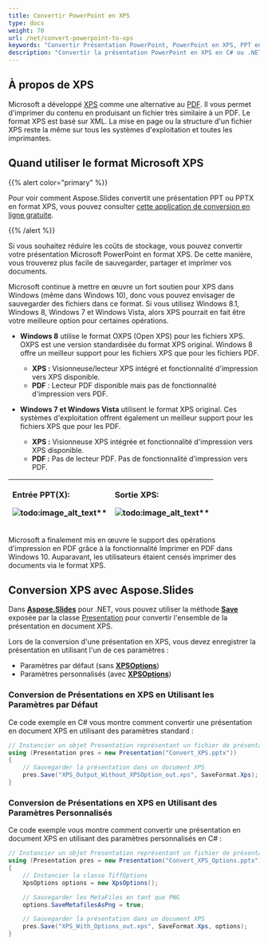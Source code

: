 ```yaml
---
title: Convertir PowerPoint en XPS 
type: docs
weight: 70
url: /net/convert-powerpoint-to-xps
keywords: "Convertir Présentation PowerPoint, PowerPoint en XPS, PPT en XPS, PPTX en XPS, Conversion, C#, Csharp, .NET, Aspose.Slides"
description: "Convertir la présentation PowerPoint en XPS en C# ou .NET."
---
```


## **À propos de XPS**
Microsoft a développé [XPS](https://docs.fileformat.com/page-description-language/xps/) comme une alternative au [PDF](https://docs.fileformat.com/pdf/). Il vous permet d'imprimer du contenu en produisant un fichier très similaire à un PDF. Le format XPS est basé sur XML. La mise en page ou la structure d'un fichier XPS reste la même sur tous les systèmes d'exploitation et toutes les imprimantes. 

## Quand utiliser le format Microsoft XPS

{{% alert color="primary" %}} 

Pour voir comment Aspose.Slides convertit une présentation PPT ou PPTX en format XPS, vous pouvez consulter [cette application de conversion en ligne gratuite](https://products.aspose.app/slides/conversion). 

{{% /alert %}} 

Si vous souhaitez réduire les coûts de stockage, vous pouvez convertir votre présentation Microsoft PowerPoint en format XPS. De cette manière, vous trouverez plus facile de sauvegarder, partager et imprimer vos documents. 

Microsoft continue à mettre en œuvre un fort soutien pour XPS dans Windows (même dans Windows 10), donc vous pouvez envisager de sauvegarder des fichiers dans ce format. Si vous utilisez Windows 8.1, Windows 8, Windows 7 et Windows Vista, alors XPS pourrait en fait être votre meilleure option pour certaines opérations. 

- **Windows 8** utilise le format OXPS (Open XPS) pour les fichiers XPS. OXPS est une version standardisée du format XPS original. Windows 8 offre un meilleur support pour les fichiers XPS que pour les fichiers PDF. 
  - **XPS :** Visionneuse/lecteur XPS intégré et fonctionnalité d'impression vers XPS disponible. 
  - **PDF** : Lecteur PDF disponible mais pas de fonctionnalité d'impression vers PDF. 

- **Windows 7 et Windows Vista** utilisent le format XPS original. Ces systèmes d'exploitation offrent également un meilleur support pour les fichiers XPS que pour les PDF. 
  - **XPS :** Visionneuse XPS intégrée et fonctionnalité d'impression vers XPS disponible. 
  - **PDF :** Pas de lecteur PDF. Pas de fonctionnalité d'impression vers PDF. 

|<p>**Entrée PPT(X):</p><p>**![todo:image_alt_text](convert-powerpoint-ppt-and-pptx-to-microsoft-xps-document_1.png)**</p>|<p>**Sortie XPS:</p><p>**![todo:image_alt_text](convert-powerpoint-ppt-and-pptx-to-microsoft-xps-document_2.png)**</p>|
| :- | :- |



Microsoft a finalement mis en œuvre le support des opérations d'impression en PDF grâce à la fonctionnalité Imprimer en PDF dans Windows 10. Auparavant, les utilisateurs étaient censés imprimer des documents via le format XPS. 

## Conversion XPS avec Aspose.Slides

Dans [**Aspose.Slides**](https://products.aspose.com/slides/net/) pour .NET, vous pouvez utiliser la méthode [**Save**](https://reference.aspose.com/slides/net/aspose.slides/presentation/methods/save/index) exposée par la classe [Presentation](https://reference.aspose.com/slides/net/aspose.slides/presentation) pour convertir l'ensemble de la présentation en document XPS. 

Lors de la conversion d'une présentation en XPS, vous devez enregistrer la présentation en utilisant l'un de ces paramètres :

- Paramètres par défaut (sans [**XPSOptions**](https://reference.aspose.com/slides/net/aspose.slides.export/xpsoptions))
- Paramètres personnalisés (avec [**XPSOptions**](https://reference.aspose.com/slides/net/aspose.slides.export/xpsoptions))

### **Conversion de Présentations en XPS en Utilisant les Paramètres par Défaut**

Ce code exemple en C# vous montre comment convertir une présentation en document XPS en utilisant des paramètres standard :

```c#
// Instancier un objet Presentation représentant un fichier de présentation
using (Presentation pres = new Presentation("Convert_XPS.pptx"))
{
    // Sauvegarder la présentation dans un document XPS
    pres.Save("XPS_Output_Without_XPSOption_out.xps", SaveFormat.Xps);
}
```


### **Conversion de Présentations en XPS en Utilisant des Paramètres Personnalisés**
Ce code exemple vous montre comment convertir une présentation en document XPS en utilisant des paramètres personnalisés en C# :

```c#
// Instancier un objet Presentation représentant un fichier de présentation
using (Presentation pres = new Presentation("Convert_XPS_Options.pptx"))
{
    // Instancier la classe TiffOptions
    XpsOptions options = new XpsOptions();

    // Sauvegarder les MetaFiles en tant que PNG
    options.SaveMetafilesAsPng = true;

    // Sauvegarder la présentation dans un document XPS
    pres.Save("XPS_With_Options_out.xps", SaveFormat.Xps, options);
}
```